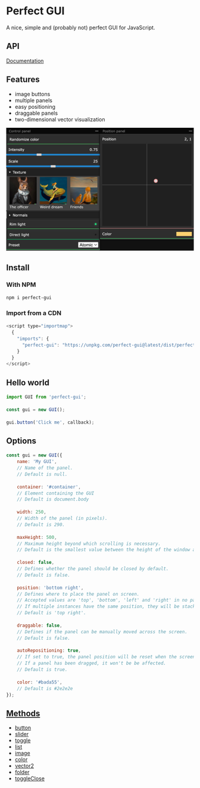 # Perfect GUI
A nice, simple and (probably not) perfect GUI for JavaScript.

## API
[Documentation](https://thibka.github.io/perfect-gui/public/)


## Features
- image buttons 
- multiple panels
- easy positioning
- draggable panels
- two-dimensional vector visualization

<img src="https://raw.githubusercontent.com/thibka/thibka.github.io/master/perfect-gui/_data/capture.png" width="580"/>  

## Install

### With NPM

```bash
npm i perfect-gui
```

### Import from a CDN

```javascript
<script type="importmap">
  {
    "imports": {
      "perfect-gui": "https://unpkg.com/perfect-gui@latest/dist/perfect-gui.mjs",
    }
  }
</script>
```

## Hello world

```javascript
import GUI from 'perfect-gui';

const gui = new GUI();

gui.button('Click me', callback);
```

## Options
```javascript
const gui = new GUI({
    name: 'My GUI',
    // Name of the panel. 
    // Default is null.

    container: '#container',
    // Element containing the GUI
    // Default is document.body
    
    width: 250,
    // Width of the panel (in pixels). 
    // Default is 290.

    maxHeight: 500,
    // Maximum height beyond which scrolling is necessary. 
    // Default is the smallest value between the height of the window and the height of the container.
    
    closed: false, 
    // Defines whether the panel should be closed by default. 
    // Default is false.

    position: 'bottom right',
    // Defines where to place the panel on screen.
    // Accepted values are 'top', 'bottom', 'left' and 'right' in no particular order ('bottom right' = 'right bottom').
    // If multiple instances have the same position, they will be stacked horizontally.
    // Default is 'top right'.

    draggable: false,
    // Defines if the panel can be manually moved across the screen.
    // Default is false.

    autoRepositioning: true,
    // If set to true, the panel position will be reset when the screen is resized.
    // If a panel has been dragged, it won't be be affected.
    // Default is true.

    color: '#bada55',
    // Default is #2e2e2e
});
```

## [Methods](https://thibka.github.io/perfect-gui/public/)

* [button](https://thibka.github.io/perfect-gui/public/#button)
* [slider](https://thibka.github.io/perfect-gui/public/#slider)
* [toggle](https://thibka.github.io/perfect-gui/public/#toggle)
* [list](https://thibka.github.io/perfect-gui/public/#list)
* [image](https://thibka.github.io/perfect-gui/public/#image)
* [color](https://thibka.github.io/perfect-gui/public/#color)
* [vector2](https://thibka.github.io/perfect-gui/public/#vector2)
* [folder](https://thibka.github.io/perfect-gui/public/#folder)
* [toggleClose](https://thibka.github.io/perfect-gui/public)